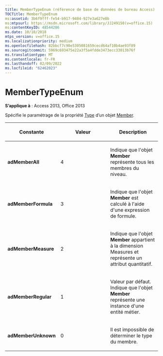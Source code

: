 ```yaml
---
title: MemberTypeEnum (référence de base de données de bureau Access)
TOCTitle: MemberTypeEnum
ms:assetid: 3b6f9fff-fe54-b917-9404-927e3a627e0b
ms:mtpsurl: https://msdn.microsoft.com/library/JJ249150(v=office.15)
ms:contentKeyID: 48544286
ms.date: 10/18/2018
mtps_version: v=office.15
ms.localizationpriority: medium
ms.openlocfilehash: 82bbcf7c90e5305081659cecd64af10b4ae93f89
ms.sourcegitcommit: 5969c693475e22a3f5a4fdde3473ecc33013b76f
ms.translationtype: MT
ms.contentlocale: fr-FR
ms.lasthandoff: 02/09/2022
ms.locfileid: "62462023"
---
```

# <a name="membertypeenum"></a>MemberTypeEnum

**S’applique à** : Access 2013, Office 2013

Spécifie le paramétrage de la propriété [Type](type-property-ado-md.md) d’un objet [Member](member-object-ado-md.md).


<table>
<colgroup>
<col style="width: 33%" />
<col style="width: 33%" />
<col style="width: 33%" />
</colgroup>
<thead>
<tr class="header">
<th><p>Constante</p></th>
<th><p>Valeur</p></th>
<th><p>Description</p></th>
</tr>
</thead>
<tbody>
<tr class="odd">
<td><p><strong>adMemberAll</strong></p></td>
<td><p>4</p></td>
<td><p>Indique que l'objet <strong>Member</strong> représente tous les membres du niveau.</p></td>
</tr>
<tr class="even">
<td><p><strong>adMemberFormula</strong></p></td>
<td><p>3</p></td>
<td><p>Indique que l'objet <strong>Member</strong> est calculé à l'aide d'une expression de formule.</p></td>
</tr>
<tr class="odd">
<td><p><strong>adMemberMeasure</strong></p></td>
<td><p>2</p></td>
<td><p>Indique que l'objet <strong>Member</strong> appartient à la dimension Measures et représente un attribut quantitatif.</p></td>
</tr>
<tr class="even">
<td><p><strong>adMemberRegular</strong></p></td>
<td><p>1</p></td>
<td><p>Valeur par défaut. Indique que l'objet <strong>Member</strong> représente une instance d'une entité métier.</p></td>
</tr>
<tr class="odd">
<td><p><strong>adMemberUnknown</strong></p></td>
<td><p>0</p></td>
<td><p>Il est impossible de déterminer le type du membre.</p></td>
</tr>
</tbody>
</table>

